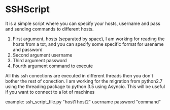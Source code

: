 # SSHScript
It is a simple script where you can specify your hosts, username and pass and sending commands to different hosts.

1.  First argument, hosts (separated by space), I am working for reading the hosts from a txt, and you can specify some specific format for usename and password
2.  Second argument username
3.  Third argument password
4.  Fourth argument command to execute


All this ssh conections are executed in different threads then you don't bother the rest of conection. I am working for the migration from python2.7 using the threading package to python 3.5 using Asyncio. This will be useful if you want to connect to a lot of machines 


example:
  ssh_script_file.py "host1 host2" username password "command"
